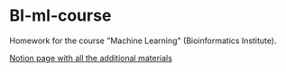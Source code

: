 # BI-ml-course
Homework for the course "Machine Learning" (Bioinformatics Institute).

[Notion page with all the additional materials](https://coherent-crafter-3b3.notion.site/1df2b032f6644807b785be82ac4f4c33)
